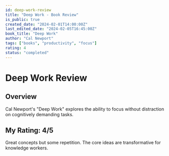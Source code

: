 ```yaml
---
id: deep-work-review
title: "Deep Work - Book Review"
is_public: true
created_date: "2024-02-01T14:00:00Z"
last_edited_date: "2024-02-05T16:45:00Z"
book_title: "Deep Work"
author: "Cal Newport"
tags: ["books", "productivity", "focus"]
rating: 4
status: "completed"
---
```


# Deep Work Review

## Overview

Cal Newport's "Deep Work" explores the ability to focus without distraction on cognitively demanding tasks.

## My Rating: 4/5

Great concepts but some repetition. The core ideas are transformative for knowledge workers.
